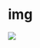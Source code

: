 # img
<img src="https://github.com/ohseung-web/img/assets/65489560/dd357200-e1d6-4b90-85fb-9c6ce935eac1/sample.png">
